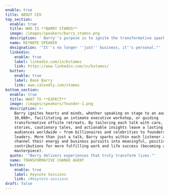 ```yaml
---
enable: true
title: ABOUT CEO
top_section:
  enable: true
  title: WHO IS **BARRY STAMOS**
  image: /images/speakers/barry_stamos.png
  description: ' Barry''s purpose is to ignite the transformative spark in others, so our collective light shines as bright as a Supernova. ⭐️ Street creds: 25+ year track record: Startup Founder (3 Exits: IPO/Unicorn), Tier 1 VC (EIR), Corporate Innovation Leader (Public company), & Management Consultant (Big 4). Barry is the CEO & Founder of Supernova (150+ exited founder community), former Chief Heart Officer & Co-founder of 1heart.com (Human accelerator), EIR at 500 Global (#1 VC in exits), Head of Investor Relations at Arora Project (Raised $125MM+; Exit to Republic.com), Global Head of Strategy & Innovation at Acxiom (Built $318MM business and exited for $2.3B), and Founder of INBOX/Responsys (IPO and Exit to Oracle for $1.6B). Barry has been hired as a speaker or consultant to 100+ Fortune 500 companies. Visionary. Heart-led Leader. Speaker. Mentor. Community Builder. Father. Brother. Son. Friend. Global citizen. '
  name: KEYNOTE SPEAKER
  designation: '"It''s no longer ''just'' business, it''s personal."'
  linkedin:
    enable: true
    label: linkedin.com/in/bstamos
    link: https://www.linkedin.com/in/bstamos/
  button:
    enable: true
    label: Book Barry
    link: www.calendly.com/stamos
bottom_section:
  enable: true
  title: WHAT TO **EXPECT**
  image: /images/speakers/founder-1.png
  description: >-
    Barry ignites hearts and minds, whether speaking on stage to an audience of
    10,000+, facilitating an intimate executive workshop, or guiding
    transformative offsite retreats. By tailoring each talk with care, his
    stories, cautionary tales, and actionable insights leave a lasting impact on
    audiences worldwide — from billionaires and celebrities to founders and
    leaders. More than just a talk, Barry sparks within each listener a drive to
    channel their energy and business pursuits into meaningful, positive
    contributions for more fulfilling work and life success (becoming a living
    masterpiece). 
  quote: '"Barry delivers experiences that truly transform lives."'
  name: TRANSFORMATIVE CHANGE AGENT
  button:
    enable: true
    label: Keynote Sessions
    link: /#keynote-sessions
draft: false
---
```

